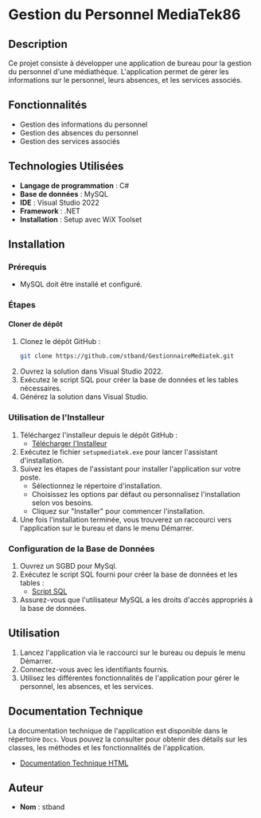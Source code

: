 # Gestion du Personnel MediaTek86

## Description

Ce projet consiste à développer une application de bureau pour la gestion du personnel d'une médiathèque. L'application permet de gérer les informations sur le personnel, leurs absences, et les services associés. 

## Fonctionnalités

- Gestion des informations du personnel
- Gestion des absences du personnel
- Gestion des services associés

## Technologies Utilisées

- **Langage de programmation** : C#
- **Base de données** : MySQL
- **IDE** : Visual Studio 2022
- **Framework** : .NET
- **Installation** : Setup avec WiX Toolset

## Installation

### Prérequis

- MySQL doit être installé et configuré.

### Étapes

#### Cloner de dépôt

1. Clonez le dépôt GitHub :
    ```sh
    git clone https://github.com/stband/GestionnaireMediatek.git
    ```
2. Ouvrez la solution dans Visual Studio 2022.
3. Exécutez le script SQL pour créer la base de données et les tables nécessaires.
4. Générez la solution dans Visual Studio.

### Utilisation de l'Installeur

1. Téléchargez l'installeur depuis le dépôt GitHub :
    - [Télécharger l'Installeur](Installer/setupmediatek.exe)
2. Exécutez le fichier `setupmediatek.exe` pour lancer l'assistant d'installation.
3. Suivez les étapes de l'assistant pour installer l'application sur votre poste.
    - Sélectionnez le répertoire d'installation.
    - Choisissez les options par défaut ou personnalisez l'installation selon vos besoins.
    - Cliquez sur "Installer" pour commencer l'installation.
4. Une fois l'installation terminée, vous trouverez un raccourci vers l'application sur le bureau et dans le menu Démarrer.

### Configuration de la Base de Données

1. Ouvrez un SGBD pour MySql.
2. Exécutez le script SQL fourni pour créer la base de données et les tables :
    - [Script SQL](mediatek86SQL.sql)
3. Assurez-vous que l'utilisateur MySQL a les droits d'accès appropriés à la base de données.

## Utilisation

1. Lancez l'application via le raccourci sur le bureau ou depuis le menu Démarrer.
2. Connectez-vous avec les identifiants fournis.
3. Utilisez les différentes fonctionnalités de l'application pour gérer le personnel, les absences, et les services.

## Documentation Technique

La documentation technique de l'application est disponible dans le répertoire `Docs`. Vous pouvez la consulter pour obtenir des détails sur les classes, les méthodes et les fonctionnalités de l'application.

- [Documentation Technique HTML](https://stband.github.io/GestionnaireMediatek/Docs/html/annotated.html)

## Auteur

- **Nom** : stband


